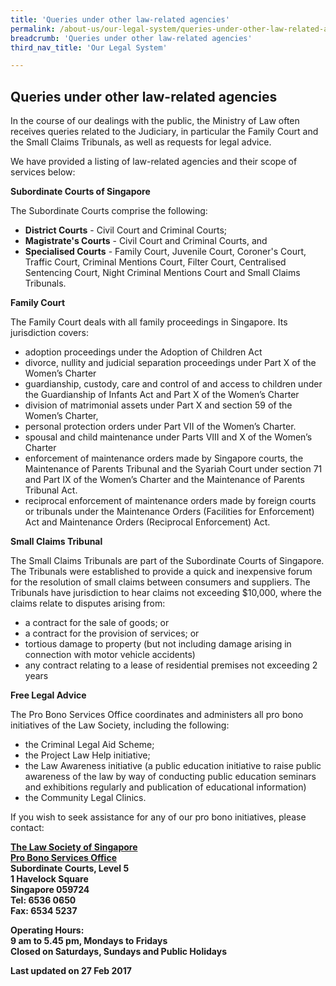 ```yaml
---
title: 'Queries under other law-related agencies'
permalink: /about-us/our-legal-system/queries-under-other-law-related-agencies/
breadcrumb: 'Queries under other law-related agencies'
third_nav_title: 'Our Legal System'

---
```



Queries under other law-related agencies
---

In the course of our dealings with the public, the Ministry of Law often receives queries related to the Judiciary, in particular the Family Court and the Small Claims Tribunals, as well as requests for legal advice.

We have provided a listing of law-related agencies and their scope of services below:

<b>Subordinate Courts of Singapore</b>

The Subordinate Courts comprise the following:

<ul>
  <li>
    <b>District Courts</b> - Civil Court and Criminal Courts;
  </li>
  <li>
    <b>Magistrate's Courts</b> - Civil Court and Criminal Courts, and
  </li>
  <li>
    <b>Specialised Courts</b> - Family Court, Juvenile Court, Coroner's Court, Traffic Court, Criminal Mentions Court, Filter Court, Centralised Sentencing Court, Night Criminal Mentions Court and Small Claims Tribunals.
  </li>
</ul>

<b>Family Court</b>

The Family Court deals with all family proceedings in Singapore. Its jurisdiction covers:

<ul>
  <li>adoption proceedings under the Adoption of Children Act</li>
  <li>divorce, nullity and judicial separation proceedings under Part X of the Women’s Charter</li>
  <li>guardianship, custody, care and control of and access to children under the Guardianship of Infants Act and Part X of the Women’s Charter</li>
  <li>division of matrimonial assets under Part X and section 59 of the Women’s Charter,</li>
  <li>personal protection orders under Part VII of the Women’s Charter.</li>
  <li>spousal and child maintenance under Parts VIII and X of the Women’s Charter</li>
  <li>enforcement of maintenance orders made by Singapore courts, the Maintenance of Parents Tribunal and the Syariah Court under section 71 and Part IX of the Women’s Charter and the Maintenance of Parents Tribunal Act.</li>
  <li>reciprocal enforcement of maintenance orders made by foreign courts or tribunals under the Maintenance Orders (Facilities for Enforcement) Act and Maintenance Orders (Reciprocal Enforcement) Act.</li>
</ul>

<b>Small Claims Tribunal</b>

The Small Claims Tribunals are part of the Subordinate Courts of Singapore. The Tribunals were established to provide a quick and inexpensive forum for the resolution of small claims between consumers and suppliers. The Tribunals have jurisdiction to hear claims not exceeding $10,000, where the claims relate to disputes arising from:

<ul>
  <li>a contract for the sale of goods; or</li>
  <li>a contract for the provision of services; or</li>
  <li>tortious damage to property (but not including damage arising in connection with motor vehicle accidents)</li>
  <li>any contract relating to a lease of residential premises not exceeding 2 years</li>
</ul>

  <b>Free Legal Advice</b>

The Pro Bono Services Office coordinates and administers all pro bono initiatives of the Law Society, including the following:

<ul>
  <li>the Criminal Legal Aid Scheme;</li>
  <li>the Project Law Help initiative;</li>
  <li>the Law Awareness initiative (a public education initiative to raise public awareness of the law by way of conducting public education seminars and exhibitions regularly and publication of educational information)</li>
  <li>the Community Legal Clinics.</li>
</ul>

If you wish to seek assistance for any of our pro bono initiatives, please contact:

<p class="address-centered">
  <b>
  <a href="http://probono.lawsociety.org.sg/Pages/default.aspx" target="_blank">The Law Society of Singapore</a><br>
    <a href="http://probono.lawsociety.org.sg/Pages/default.aspx" target="_blank">Pro Bono Services Office</a><br>
      Subordinate Courts, Level 5<br>
      1 Havelock Square<br>
      Singapore 059724<br>
      Tel: 6536 0650<br>
      Fax: 6534 5237<br>
    
<p class="address-centered">
  <b>Operating Hours:</b><br>
    9 am to 5.45 pm, Mondays to Fridays<br>
    Closed on Saturdays, Sundays and Public Holidays
    </p>

<p class="right-side-updated">Last updated on 27 Feb 2017</p>
